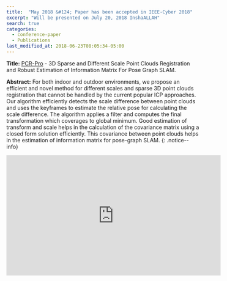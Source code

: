 ```yaml
---
title:  "May 2018 &#124; Paper has been accepted in IEEE-Cyber 2018"
excerpt: "Will be presented on July 20, 2018 InshaALLAH"
search: true
categories: 
  - conference-paper
  - Publications
last_modified_at: 2018-06-23T08:05:34-05:00
---
```


**Title:** [PCR-Pro](https://sites.google.com/view/pcr-pro) - 3D Sparse and Different Scale Point Clouds Registration and Robust Estimation of Information Matrix For Pose Graph SLAM.

**Abstract:** For both indoor and outdoor environments, we propose an efficient and novel method for different scales and sparse 3D point clouds registration that cannot be handled by the current popular ICP approaches. Our algorithm efficiently detects the scale difference  between point clouds and uses the keyframes to estimate the relative pose for calculating the scale difference.  The algorithm applies a filter and computes the final transformation which coverages to global minimum. Good estimation of transform and scale helps in the calculation of the covariance matrix using a closed form solution efficiently. This covariance between point clouds helps in the estimation of information matrix for pose-graph SLAM.
{: .notice--info}

<iframe width="560" height="315" src="https://www.youtube.com/embed/jVjiV6BOH10" frameborder="0" allow="autoplay; encrypted-media" allowfullscreen></iframe>